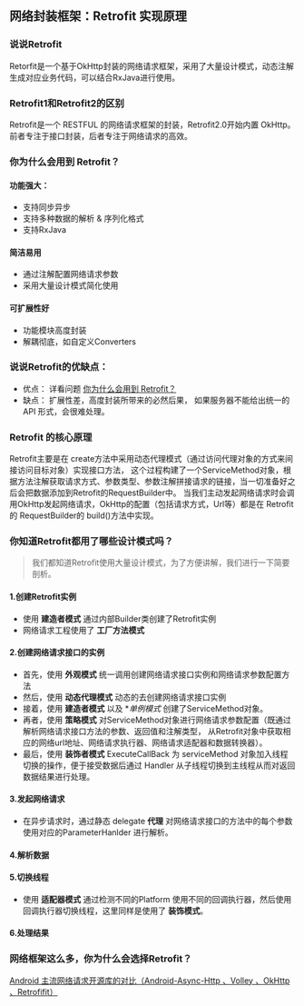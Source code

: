 ## 网络封装框架：Retrofit  实现原理

### 说说Retrofit
Retorfit是一个基于OkHttp封装的网络请求框架，采用了大量设计模式，动态注解生成对应业务代码，可以结合RxJava进行使用。

### Retrofit1和Retrofit2的区别
Retrofit是一个 RESTFUL 的网络请求框架的封装，Retrofit2.0开始内置 OkHttp。前者专注于接口封装，后者专注于网络请求的高效。

### <span id="jump">你为什么会用到 Retrofit？</span>
#### 功能强大：
* 支持同步异步
* 支持多种数据的解析 & 序列化格式
* 支持RxJava

#### 简洁易用
* 通过注解配置网络请求参数
* 采用大量设计模式简化使用

#### 可扩展性好
* 功能模块高度封装
* 解耦彻底，如自定义Converters


### 说说Retrofit的优缺点：
* 优点： 详看问题 [你为什么会用到 Retrofit？](#jump)
* 缺点： 扩展性差，高度封装所带来的必然后果， 如果服务器不能给出统一的 API 形式，会很难处理。


### Retrofit 的核心原理
Retrofit主要是在 create方法中采用动态代理模式（通过访问代理对象的方式来间接访问目标对象）实现接口方法，
这个过程构建了一个ServiceMethod对象，根据方法注解获取请求方式、参数类型、参数注解拼接请求的链接，当一切准备好之后会把数据添加到Retrofit的RequestBuilder中。
当我们主动发起网络请求时会调用OkHttp发起网络请求，OkHttp的配置（包括请求方式，Url等）都是在 Retrofit的 RequestBuilder的 build()方法中实现。


### 你知道Retrofit都用了哪些设计模式吗？
> 我们都知道Retrofit使用大量设计模式，为了方便讲解，我们进行一下简要剖析。

#### 1.创建Retrofit实例
* 使用 **建造者模式** 通过内部Builder类创建了Retrofit实例
* 网络请求工程使用了 **工厂方法模式**

#### 2.创建网络请求接口的实例
* 首先，使用 **外观模式** 统一调用创建网络请求接口实例和网络请求参数配置方法
* 然后，使用 **动态代理模式** 动态的去创建网络请求接口实例
* 接着，使用 **建造者模式** 以及 **单例模式* 创建了ServiceMethod对象。
* 再者，使用 **策略模式** 对ServiceMethod对象进行网络请求参数配置（既通过解析网络请求接口方法的参数、返回值和注解类型，
从Retrofit对象中获取相应的网络url地址、网络请求执行器、网络请求适配器和数据转换器）。
* 最后，使用 **装饰者模式** ExecuteCallBack 为 serviceMethod 对象加入线程切换的操作，便于接受数据后通过 Handler 从子线程切换到主线程从而对返回数据结果进行处理。

#### 3.发起网络请求
* 在异步请求时，通过静态 delegate **代理** 对网络请求接口的方法中的每个参数使用对应的ParameterHanlder 进行解析。

#### 4.解析数据

#### 5.切换线程
* 使用 **适配器模式** 通过检测不同的Platform 使用不同的回调执行器，然后使用回调执行器切换线程，这里同样是使用了 **装饰模式**。

#### 6.处理结果


### 网络框架这么多，你为什么会选择Retrofit？
[Android 主流网络请求开源库的对比（Android-Async-Http 、Volley 、OkHttp 、Retrofifit）](https://www.jianshu.com/p/050c6db5af5a)

